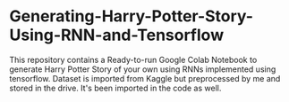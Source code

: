 # Generating-Harry-Potter-Story-Using-RNN-and-Tensorflow
This repository contains a Ready-to-run Google Colab Notebook to generate Harry Potter Story of your own using RNNs implemented using tensorflow. Dataset is imported from Kaggle but preprocessed by me and stored in the drive. It's been imported in the code as well. 
